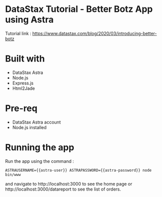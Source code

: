 # DataStax Tutorial - Better Botz App using Astra

Tutorial link  : https://www.datastax.com/blog/2020/03/introducing-better-botz

# Built with

- DataStax Astra
- Node.js
- Express.js
- Html2Jade

# Pre-req

- DataStax Astra account
- Node.js installed

# Running the app

Run the app using the command :

```
ASTRAUSERNAME={{astra-user}} ASTRAPASSWORD={{astra-password}} node bin/www
```

and navigate to http://localhost:3000 to see the home page or http://localhost:3000/datareport to see the list of orders.

